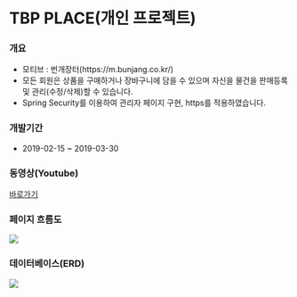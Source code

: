 # TBP PLACE(개인 프로젝트)<br>
<h3>개요</h3>
<ul>
  <li>모티브 : 번개장터(https://m.bunjang.co.kr/)</li>
  <li>모든 회원은 상품을 구매하거나 장바구니에 담을 수 있으며 자신을 물건을 판매등록 및 관리(수정/삭제)할 수 있습니다.</li>
  <li>Spring Security를 이용하여 관리자 페이지 구현, https를 적용하였습니다.</li>
</ul>
<h3>개발기간</h3>
<ul>
  <li>2019-02-15 ~ 2019-03-30</li>
</ul>
<h3>동영상(Youtube)</h3>
<a href="https://youtu.be/UjU3OFYs99k">바로가기</a>
<h3>페이지 흐름도</h3>
<img src="https://user-images.githubusercontent.com/47962660/55906796-0c790280-5c10-11e9-96da-f2014daf801a.PNG"/>
<h3>데이터베이스(ERD)</h3>
<img src="https://user-images.githubusercontent.com/47962660/55906706-d63b8300-5c0f-11e9-8d3f-bf696ab0f37a.PNG"/>
